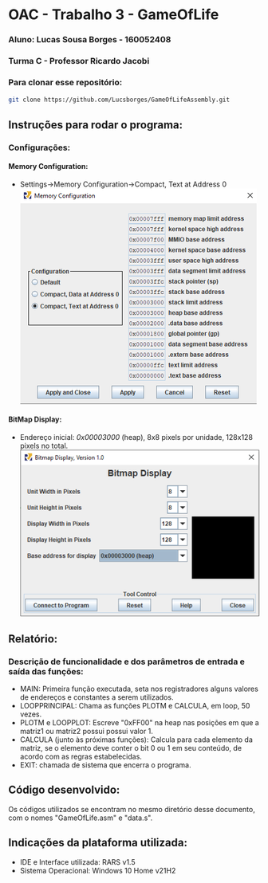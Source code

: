 # OAC - Trabalho 3 - GameOfLife

### Aluno: **Lucas Sousa Borges - 160052408**  
### Turma C - Professor Ricardo Jacobi

### Para clonar esse repositório:

```sh
git clone https://github.com/Lucsborges/GameOfLifeAssembly.git
```



## Instruções para rodar o programa:

### Configurações:

#### Memory Configuration:
- Settings->Memory Configuration->Compact, Text at Address 0
 ![Memory Config](Memory_Configuration.png "Memory Config")


#### BitMap Display:

- Endereço inicial: *0x00003000* (heap), 8x8 pixels por unidade, 128x128 pixels no total.
 ![Display Config](Bitmap_Display.png "Display Config")


## Relatório:

### Descrição de funcionalidade e dos parâmetros de entrada e saída das funções:

- MAIN: Primeira função executada, seta nos registradores alguns valores de endereços e constantes a serem utilizados.
- LOOPPRINCIPAL: Chama as funções PLOTM e CALCULA, em loop, 50 vezes.
- PLOTM e LOOPPLOT: Escreve "0xFF00" na heap nas posições em que a matriz1 ou matriz2 possui possui valor 1.
- CALCULA (junto às próximas funções): Calcula para cada elemento da matriz, se o elemento deve conter o bit 0 ou 1 em seu conteúdo, de acordo com as regras estabelecidas.
- EXIT: chamada de sistema que encerra o programa.
  
## Código desenvolvido:
Os códigos utilizados se encontram no mesmo diretório desse documento, com o nomes "GameOfLife.asm" e "data.s".

## Indicações da plataforma utilizada:

- IDE e Interface utilizada: RARS v1.5 
- Sistema Operacional: Windows 10 Home v21H2